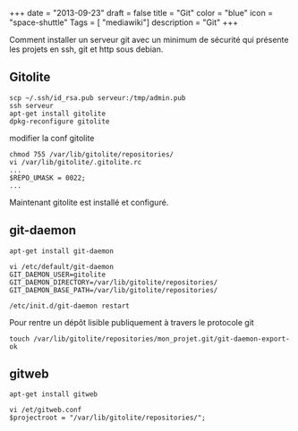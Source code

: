+++
date = "2013-09-23"
draft = false
title = "Git"
color = "blue"
icon = "space-shuttle"
Tags = [ "mediawiki"]
description = "Git"
+++

Comment installer un serveur git avec un minimum de sécurité qui
présente les projets en ssh, git et http sous debian.

Gitolite
--------

    scp ~/.ssh/id_rsa.pub serveur:/tmp/admin.pub
    ssh serveur
    apt-get install gitolite
    dpkg-reconfigure gitolite

modifier la conf gitolite

    chmod 755 /var/lib/gitolite/repositories/
    vi /var/lib/gitolite/.gitolite.rc
    ...
    $REPO_UMASK = 0022;
    ...

Maintenant gitolite est installé et configuré.

git-daemon
----------

    apt-get install git-daemon
    
    vi /etc/default/git-daemon
    GIT_DAEMON_USER=gitolite
    GIT_DAEMON_DIRECTORY=/var/lib/gitolite/repositories/
    GIT_DAEMON_BASE_PATH=/var/lib/gitolite/repositories/
    
    /etc/init.d/git-daemon restart

Pour rentre un dépôt lisible publiquement à travers le protocole git

    touch /var/lib/gitolite/repositories/mon_projet.git/git-daemon-export-ok

gitweb
------

    apt-get install gitweb

    vi /et/gitweb.conf
    $projectroot = "/var/lib/gitolite/repositories/";
